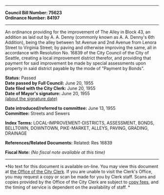 * * * * *  
  
**Council Bill Number: [](#h0)[](#h2)75623**   
**Ordinance Number: 84197**  
  
* * * * *  
  
An ordinance providing for the improvement of The Alley in Block 43, an addition as laid out by A. A. Denny (commonly known as A. A. Denny's 6th Addition), being the alley between 1st Avenue and 2nd Avenue from Lenora Street to Virginia Street; by paving and otherwise improving the same, all in accordance with Resolution No. 16839 of the City Council of the City of Seattle, creating a local improvement district therefor, and providing that payment for said improvement be made by special assessments upon property in said district payable by the mode of "Payment by Bonds".  
  
**Status:** Passed   
**Date passed by Full Council:** June 20, 1955   
**Date filed with the City Clerk:** June 20, 1955   
**Date of Mayor's signature:** June 20, 1955   
[(about the signature date)](/~public/approvaldate.htm)   
  
  
**Date introduced/referred to committee:** June 13, 1955   
**Committee:** Streets and Sewers   
  
**Index Terms:** LOCAL-IMPROVEMENT-DISTRICTS, ASSESSMENT, BONDS, BELLTOWN, DOWNTOWN, PIKE-MARKET, ALLEYS, PAVING, GRADING, DRAINAGE  
  
**References/Related Documents:** Related: Res 16839  
  
**Fiscal Note:** *(No fiscal note available at this time)*  
  
* * * * *  
  
*No text for this document is available on-line. You may view this document at [the Office of the City Clerk](http://www.seattle.gov/leg/clerk/contactUs.htm). If you are unable to visit the Clerk's Office, you may request a copy or scan be made for you by Clerk staff. Scans and copies provided by the Office of the City Clerk are subject to [copy fees](http://clerk.seattle.gov/~public/clerkfees.htm), and the timing of service is dependent on the availability of staff. *  
  
  
